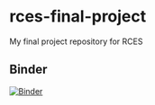 # rces-final-project
My final project repository for RCES

## Binder

[![Binder](https://mybinder.org/badge_logo.svg)](https://mybinder.org/v2/gh/cjuang/rces-final-project/main)